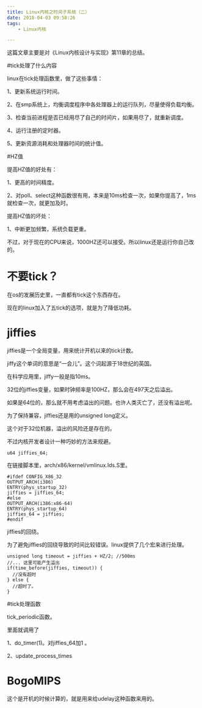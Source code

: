 ```yaml
---
title: Linux内核之时间子系统（二）
date: 2018-04-03 09:58:26
tags:
	- Linux内核

---
```




这篇文章主要是对《Linux内核设计与实现》第11章的总结。



#tick处理了什么内容

linux在tick处理函数里，做了这些事情：

1、更新系统运行时间。

2、在smp系统上，均衡调度程序中各处理器上的运行队列，尽量使得负载均衡。

3、检查当前进程是否已经用尽了自己的时间片，如果用尽了，就重新调度。

4、运行注册的定时器。

5、更新资源消耗和处理器时间的统计值。



#HZ值

提高HZ值的好处有：

1、更高的时间精度。

2、对poll、select这种函数很有用，本来是10ms检查一次，如果你提高了，1ms就检查一次，就更加及时。

提高HZ值的坏处：

1、中断更加频繁，系统负载更重。

不过，对于现在的CPU来说，1000HZ还可以接受。所以linux还是运行你自己改的。

# 不要tick？

在os的发展历史里，一直都有tick这个东西存在。

现在的linux加入了五tick的选项，就是为了降低功耗。

# jiffies

jiffies是一个全局变量，用来统计开机以来的tick计数。

jiffy这个单词的意思是“一会儿”。这个词起源于18世纪的英国。

在科学应用里，jiffy一般是指10ms。

32位的jiffies变量，如果时钟频率是100HZ，那么会在497天之后溢出。

如果是64位的，那么就不用考虑溢出的问题。也许人类灭亡了，还没有溢出呢。

为了保持兼容，jiffies还是用的unsigned long定义。

这个对于32位机器，溢出的风险还是存在的。

不过内核开发者设计一种巧妙的方法来规避。

```
u64 jiffies_64;
```

在链接脚本里，arch/x86/kernel/vmlinux.lds.S里。

```
#ifdef CONFIG_X86_32
OUTPUT_ARCH(i386)
ENTRY(phys_startup_32)
jiffies = jiffies_64;
#else
OUTPUT_ARCH(i386:x86-64)
ENTRY(phys_startup_64)
jiffies_64 = jiffies;
#endif
```

jiffies的回绕。

为了避免jiffies的回绕导致的时间比较错误。linux提供了几个宏来进行处理。

```
unsigned long timeout = jiffies + HZ/2; //500ms
//... 这里可能产生溢出
if(time_before(jiffies, timeout)) {
  //没有超时
} else {
  //超时了。
}
```



#tick处理函数

tick_periodic函数。

里面就调用了

1、do_timer(1)。对jiffies_64加1 。

2、update_process_times



# BogoMIPS

这个是开机的时候计算的，就是用来给udelay这种函数来用的。

